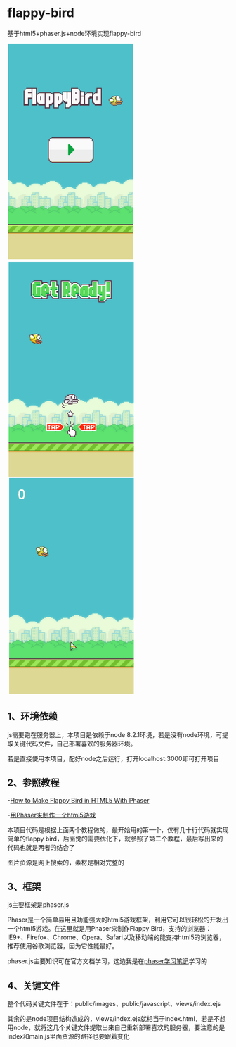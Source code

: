 # flappy-bird
基于html5+phaser.js+node环境实现flappy-bird

![alt](README_images/menu.gif)
![alt](README_images/getReady.png)
![alt](README_images/play.gif)

## 1、环境依赖
js需要跑在服务器上，本项目是依赖于node 8.2.1环境，若是没有node环境，可提取关键代码文件，自己部署喜欢的服务器环境。

若是直接使用本项目，配好node之后运行，打开localhost:3000即可打开项目

## 2、参照教程

-[How to Make Flappy Bird in HTML5 With Phaser](http://www.lessmilk.com/tutorial/flappy-bird-phaser-1)

-[用Phaser来制作一个html5游戏](http://www.cnblogs.com/2050/p/3790279.html)

本项目代码是根据上面两个教程做的，最开始用的第一个，仅有几十行代码就实现简单的flappy bird，后面觉的需要优化下，就参照了第二个教程，最后写出来的代码也就是两者的结合了

图片资源是网上搜索的，素材是相对完整的

## 3、框架

js主要框架是phaser.js

Phaser是一个简单易用且功能强大的html5游戏框架，利用它可以很轻松的开发出一个html5游戏。在这里就是用Phaser来制作Flappy Bird，支持的浏览器：IE9+、Firefox、Chrome、Opera、Safari以及移动端的能支持html5的浏览器，推荐使用谷歌浏览器，因为它性能最好。

phaser.js主要知识可在官方文档学习，这边我是在[phaser学习笔记](https://stonetingxin.gitbooks.io/phaser/content/introudce/README.html)学习的

## 4、关键文件

整个代码关键文件在于：public/images、public/javascript、views/index.ejs

其余的是node项目结构造成的，views/index.ejs就相当于index.html，若是不想用node，就将这几个关键文件提取出来自己重新部署喜欢的服务器，要注意的是index和main.js里面资源的路径也要跟着变化
